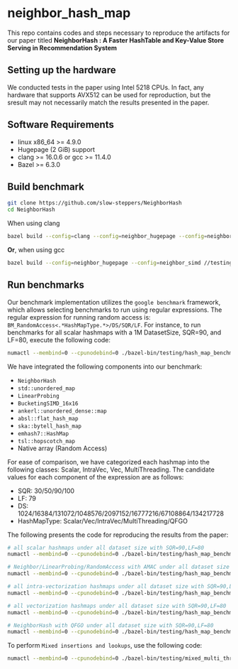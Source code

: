 # neighbor\_hash\_map

This repo contains codes and steps necessary to reproduce the artifacts for our paper titled **NeighborHash : A Faster HashTable and Key-Value Store Serving in Recommendation System**

## Setting up the hardware

We conducted tests in the paper using Intel 5218 CPUs. In fact, any hardware that supports AVX512 can be used for reproduction, but the sresult may not necessarily match the results presented in the paper.

## Software Requirements

* linux x86\_64 >= 4.9.0
* Hugepage (2 GiB) support
* clang >= 16.0.6 or gcc >= 11.4.0
* Bazel >= 6.3.0

## Build benchmark

```bash
git clone https://github.com/slow-steppers/NeighborHash
cd NeighborHash
```

When using clang
```bash
bazel build --config=clang --config=neighbor_hugepage --config=neighbor_simd //testing:all
```

**Or**, when using gcc
```bash
bazel build --config=neighbor_hugepage --config=neighbor_simd //testing:all
```

## Run benchmarks

Our benchmark implementation utilizes the `google benchmark` framework, which allows selecting benchmarks to run using regular expressions.
The regular expression for running random access is: `BM_RandomAccess<.*HashMapType.*>/DS/SQR/LF`.
For instance, to run benchmarks for all scalar hashmaps with a 1M DatasetSize, SQR=90, and LF=80, execute the following code:

```bash
numactl --membind=0 --cpunodebind=0 ./bazel-bin/testing/hash_map_benchmark --benchmark_filter="BM_RandomAccess<.*Scalar.*uniform>/1048576/90/79"
```


We have integrated the following components into our benchmark:
- `NeighborHash`
- `std::unordered_map`
- `LinearProbing`
- `BucketingSIMD_16x16`
- `ankerl::unordered_dense::map`
- `absl::flat_hash_map`
- `ska::bytell_hash_map`
- `emhash7::HashMap`
- `tsl::hopscotch_map`
- Native array (Random Access)


For ease of comparison, we have categorized each hashmap into the following classes: Scalar, IntraVec, Vec, MultiThreading.
The candidate values for each component of the expression are as follows:
- SQR: 30/50/90/100
- LF: 79
- DS: 1024/16384/131072/1048576/2097152/16777216/67108864/134217728
- HashMapType: Scalar/Vec/IntraVec/MultiThreading/QFGO


The following presents the code for reproducing the results from the paper:

```bash
# all scalar hashmaps under all dataset size with SQR=90,LF=80
numactl --membind=0 --cpunodebind=0 ./bazel-bin/testing/hash_map_benchmark --benchmark_filter="BM_RandomAccess<.*Scalar.*>/.*/90/79"

# Neighbor/LinearProbing/RandomAccess with AMAC under all dataset size with SQR=90,LF=80
numactl --membind=0 --cpunodebind=0 ./bazel-bin/testing/hash_map_benchmark --benchmark_filter="BM_RandomAccess<(Neighbor|LinearProbing|Array).*uniform.*AMAC.*>/.*/90/79$"

# all intra-vectorization hashmaps under all dataset size with SQR=90,LF=80
numactl --membind=0 --cpunodebind=0 ./bazel-bin/testing/hash_map_benchmark --benchmark_filter="BM_RandomAccess<.*IntraVec.*>/.*/90/79"

# all vectorization hashmaps under all dataset size with SQR=90,LF=80
numactl --membind=0 --cpunodebind=0 ./bazel-bin/testing/hash_map_benchmark --benchmark_filter="BM_RandomAccess<.*Vec.*>/.*/90/79"

# NeighborHash with QFGO under all dataset size with SQR=90,LF=80
numactl --membind=0 --cpunodebind=0 ./bazel-bin/testing/hash_map_benchmark --benchmark_filter="BM_RandomAccess<.*QFGO.*>/.*/90/79"
```

To perform `Mixed insertions and lookups`, use the following code:
```bash
numactl --membind=0 --cpunodebind=0 ./bazel-bin/testing/mixed_multi_threading
```
